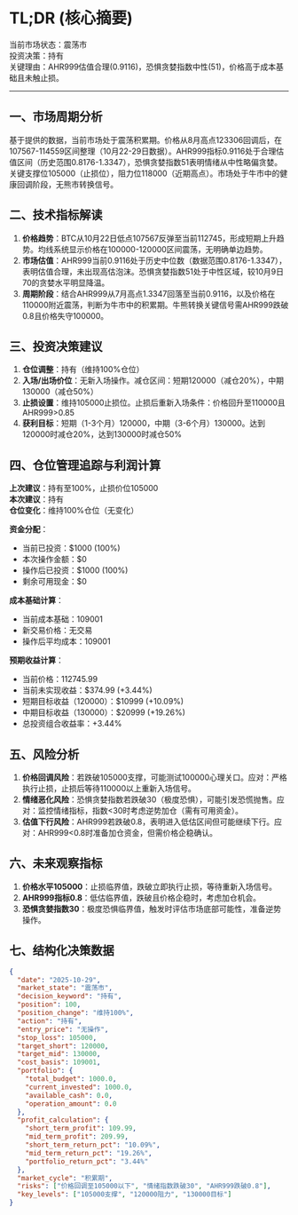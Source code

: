 # TL;DR (核心摘要)
当前市场状态：震荡市  
投资决策：持有  
关键理由：AHR999估值合理(0.9116)，恐惧贪婪指数中性(51)，价格高于成本基础且未触止损。

---

## 一、市场周期分析
基于提供的数据，当前市场处于震荡积累期。价格从8月高点123306回调后，在107567-114559区间整理（10月22-29日数据）。AHR999指标0.9116处于合理估值区间（历史范围0.8176-1.3347），恐惧贪婪指数51表明情绪从中性略偏贪婪。关键支撑位105000（止损位），阻力位118000（近期高点）。市场处于牛市中的健康回调阶段，无熊市转换信号。

## 二、技术指标解读
1. **价格趋势**：BTC从10月22日低点107567反弹至当前112745，形成短期上升趋势。均线系统显示价格在100000-120000区间震荡，无明确单边趋势。
2. **市场估值**：AHR999当前0.9116处于历史中位数（数据范围0.8176-1.3347），表明估值合理，未出现高估泡沫。恐惧贪婪指数51处于中性区域，较10月9日70的贪婪水平明显降温。
3. **周期阶段**：结合AHR999从7月高点1.3347回落至当前0.9116，以及价格在110000附近震荡，判断为牛市中的积累期。牛熊转换关键信号需AHR999跌破0.8且价格失守100000。

## 三、投资决策建议
1. **仓位调整**：持有（维持100%仓位）
2. **入场/出场价位**：无新入场操作。减仓区间：短期120000（减仓20%），中期130000（减仓50%）
3. **止损设置**：维持105000止损位。止损后重新入场条件：价格回升至110000且AHR999>0.85
4. **获利目标**：短期（1-3个月）120000，中期（3-6个月）130000。达到120000时减仓20%，达到130000时减仓50%

## 四、仓位管理追踪与利润计算
**上次建议**：持有至100%，止损价位105000  
**本次建议**：持有  
**仓位变化**：维持100%仓位（无变化）  

**资金分配**：
- 当前已投资：$1000 (100%)
- 本次操作金额：$0
- 操作后已投资：$1000 (100%)
- 剩余可用现金：$0

**成本基础计算**：
- 当前成本基础：109001
- 新交易价格：无交易
- 操作后平均成本：109001

**预期收益计算**：
- 当前价格：112745.99
- 当前未实现收益：$374.99 (+3.44%)
- 短期目标收益（120000）：$10999 (+10.09%)
- 中期目标收益（130000）：$20999 (+19.26%)
- 总投资组合收益率：+3.44%

## 五、风险分析
1. **价格回调风险**：若跌破105000支撑，可能测试100000心理关口。应对：严格执行止损，止损后等待110000以上重新入场信号。
2. **情绪恶化风险**：恐惧贪婪指数若跌破30（极度恐惧），可能引发恐慌抛售。应对：监控情绪指标，指数<30时考虑逆势加仓（需有可用资金）。
3. **估值下行风险**：AHR999若跌破0.8，表明进入低估区间但可能继续下行。应对：AHR999<0.8时准备加仓资金，但需价格企稳确认。

## 六、未来观察指标
1. **价格水平105000**：止损临界值，跌破立即执行止损，等待重新入场信号。
2. **AHR999指标0.8**：低估临界值，跌破且价格企稳时，考虑加仓机会。
3. **恐惧贪婪指数30**：极度恐惧临界值，触发时评估市场底部可能性，准备逆势操作。

## 七、结构化决策数据
```json
{
  "date": "2025-10-29",
  "market_state": "震荡市",
  "decision_keyword": "持有",
  "position": 100,
  "position_change": "维持100%",
  "action": "持有",
  "entry_price": "无操作",
  "stop_loss": 105000,
  "target_short": 120000,
  "target_mid": 130000,
  "cost_basis": 109001,
  "portfolio": {
    "total_budget": 1000.0,
    "current_invested": 1000.0,
    "available_cash": 0.0,
    "operation_amount": 0.0
  },
  "profit_calculation": {
    "short_term_profit": 109.99,
    "mid_term_profit": 209.99,
    "short_term_return_pct": "10.09%",
    "mid_term_return_pct": "19.26%",
    "portfolio_return_pct": "3.44%"
  },
  "market_cycle": "积累期",
  "risks": ["价格回调至105000以下", "情绪指数跌破30", "AHR999跌破0.8"],
  "key_levels": ["105000支撑", "120000阻力", "130000目标"]
}
```